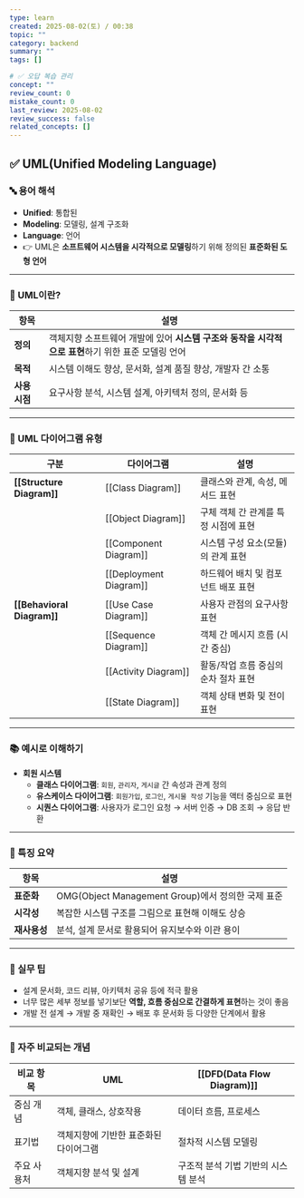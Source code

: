 ```yaml
---
type: learn
created: 2025-08-02(토) / 00:38
topic: ""
category: backend
summary: ""
tags: []

# ✅ 오답 복습 관리
concept: ""
review_count: 0
mistake_count: 0
last_review: 2025-08-02
review_success: false
related_concepts: []
---
```

## ✅ UML(Unified Modeling Language)

### 🔤 용어 해석

- **Unified**: 통합된
- **Modeling**: 모델링, 설계 구조화
- **Language**: 언어
- 👉 UML은 **소프트웨어 시스템을 시각적으로 모델링**하기 위해 정의된 **표준화된 도형 언어**

---

### 🧩 UML이란?

| 항목 | 설명 |
|------|------|
| **정의** | 객체지향 소프트웨어 개발에 있어 **시스템 구조와 동작을 시각적으로 표현**하기 위한 표준 모델링 언어 |
| **목적** | 시스템 이해도 향상, 문서화, 설계 품질 향상, 개발자 간 소통 |
| **사용 시점** | 요구사항 분석, 시스템 설계, 아키텍처 정의, 문서화 등 |

---

### 🧱 UML 다이어그램 유형

| 구분                         | 다이어그램                  | 설명                    |
| -------------------------- | ---------------------- | --------------------- |
| **[[Structure Diagram]]**  | [[Class Diagram]]      | 클래스와 관계, 속성, 메서드 표현   |
|                            | [[Object Diagram]]     | 구체 객체 간 관계를 특정 시점에 표현 |
|                            | [[Component Diagram]]  | 시스템 구성 요소(모듈)의 관계 표현  |
|                            | [[Deployment Diagram]] | 하드웨어 배치 및 컴포넌트 배포 표현  |
| **[[Behavioral Diagram]]** | [[Use Case Diagram]]   | 사용자 관점의 요구사항 표현       |
|                            | [[Sequence Diagram]]   | 객체 간 메시지 흐름 (시간 중심)   |
|                            | [[Activity Diagram]]   | 활동/작업 흐름 중심의 순차 절차 표현 |
|                            | [[State Diagram]]      | 객체 상태 변화 및 전이 표현      |

---

### 📚 예시로 이해하기

- **회원 시스템**
  - **클래스 다이어그램**: `회원`, `관리자`, `게시글` 간 속성과 관계 정의
  - **유스케이스 다이어그램**: `회원가입`, `로그인`, `게시물 작성` 기능을 액터 중심으로 표현
  - **시퀀스 다이어그램**: 사용자가 로그인 요청 → 서버 인증 → DB 조회 → 응답 반환

---

### 🧠 특징 요약

| 항목 | 설명 |
|------|------|
| **표준화** | OMG(Object Management Group)에서 정의한 국제 표준 |
| **시각성** | 복잡한 시스템 구조를 그림으로 표현해 이해도 상승 |
| **재사용성** | 분석, 설계 문서로 활용되어 유지보수와 이관 용이 |

---

### 🎯 실무 팁

- 설계 문서화, 코드 리뷰, 아키텍처 공유 등에 적극 활용
- 너무 많은 세부 정보를 넣기보단 **역할, 흐름 중심으로 간결하게 표현**하는 것이 좋음
- 개발 전 설계 → 개발 중 재확인 → 배포 후 문서화 등 다양한 단계에서 활용

---

### 🧩 자주 비교되는 개념

| 비교 항목  | UML                  | [[DFD(Data Flow Diagram)]] |
| ------ | -------------------- | -------------------------- |
| 중심 개념  | 객체, 클래스, 상호작용        | 데이터 흐름, 프로세스               |
| 표기법    | 객체지향에 기반한 표준화된 다이어그램 | 절차적 시스템 모델링                |
| 주요 사용처 | 객체지향 분석 및 설계         | 구조적 분석 기법 기반의 시스템 분석       |

